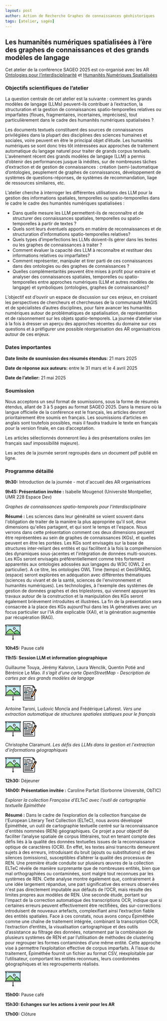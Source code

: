 ```yaml
---
layout: post
author: Action de Recherche Graphes de connaissances géohistoriques
tags: [atelier, sagéo]
---
```



## Les humanités numériques spatialisées à l’ère des graphes de connaissances et des grands modèles de langage

Cet atelier de la conférence SAGEO 2025 est co-organisé avec les AR [Ontologies pour l’interdisciplinarité](https://magisar4.github.io/ontologies_4_interdisciplinarity/) et [Humanités Numériques Spatialisées](https://hns-magis.github.io/)

### Objectifs scientifiques de l’atelier

La question centrale de cet atelier est la suivante : comment les grands modèles de langage (LLMs) peuvent-ils contribuer à l’extraction, la structuration et la gestion de connaissances spatio-temporelles relatives ou imparfaites (floues, fragmentaires, incertaines, imprécises), tout particulièrement dans le cadre des humanités numériques spatialisées ?

Les documents textuels constituent des sources de connaissances privilégiées dans la plupart des disciplines des sciences humaines et sociales, voire peuvent en être le principal objet d’étude. Les humanités numériques se sont donc très tôt intéressées aux approches de traitement automatique du langage naturel pour traiter de grands corpus textuels. L'avènement récent des grands modèles de langage (LLM) a permis d’obtenir des performances jusque là inédites, sur de nombreuses tâches d’extraction et de gestion de connaissances : création (semi-)automatique d’ontologies, peuplement de graphes de connaissances, développement de systèmes de questions-réponses, de systèmes de recommandation, liage de ressources similaires, etc.

L’atelier cherche à interroger les différentes utilisations des LLM pour la gestion des informations spatiales, temporelles ou spatio-temporelles dans le cadre le cadre des humanités numériques spatialisées : 
* Dans quelle mesure les LLM permettent-ils de reconnaître et de structurer des connaissances spatiales, temporelles ou spatio-temporelles à partir de textes ? 
* Quels sont leurs éventuels apports en matière de reconnaissances et de structuration d’informations spatio-temporelles relatives?
* Quels types d’imperfections les LLMs doivent-ils gérer dans les textes ou les graphes de connaissances à traiter ?
* Comment évaluer la capacité des LLM à reconnaître et restituer des informations relatives ou imparfaites?
* Comment représenter, manipuler et tirer parti de ces connaissances dans des ontologies ou des graphes de connaissances ?
* Quelles complémentarités peuvent être mises à profit pour extraire et analyser des connaissances spatiales, temporelles ou spatio-temporelles entre approches numériques (LLM et autres modèles de langage) et symboliques (ontologies, graphes de connaissances)?

L’objectif est d’ouvrir un espace de discussion sur ces enjeux, en croisant les perspectives de chercheurs et chercheuses de la communauté MAGIS et de spécialistes d’autres disciplines, pour faire avancer les humanités numériques autour de problématiques de spatialisation, de représentation et de raisonnement sur les objets spatio-temporels. La journée d’atelier vise à la fois à dresser un aperçu des approches récentes du domaine sur ces questions et à préfigurer une possible réorganisation des AR organisatrices autour de ces enjeux.


### Dates importantes

**Date limite de soumission des résumés étendus:** 21 mars 2025

**Date de réponse aux auteurs:** entre le 31 mars et le 4 avril 2025

**Date de l’atelier:** 21 mai 2025

### Soumission

Nous acceptons un seul format de soumissions, sous la forme de résumés étendus, allant de 3 à 5 pages au format SAGEO 2025. 
Dans la mesure où la langue officielle de la conférence est le français, les articles devront prioritairement être soumis en français. Les soumissions d’articles en anglais sont toutefois possibles, mais il faudra traduire le texte en français pour la version finale, en cas d’acceptation.

Les articles sélectionnés donneront lieu à des présentations orales (en français sauf impossibilité majeure). 

Les actes de la journée seront regroupés dans un document pdf publié en ligne.

### Programme détaillé

**9h30:** Introduction de la journée - mot d'accueil des AR organisatrices

**9h45: Présentation invitée :** Isabelle Mougenot (Université Montpellier, UMR 228 Espace Dev)

*Graphes de connaissances spatio-temporels pour l'interdisciplinaire*

**Résumé :** Les sciences dans leur généralité se voient souvent dans l'obligation de traiter de la manière la plus appropriée qu'il soit, deux dimensions qu'elles partagent, et qui sont le temps et l'espace. Nous verrons dans cette présentation comment ces deux dimensions peuvent être représentées au sein de graphes de connaissances (KGs),  et quelles peuvent en être les portées. Les KGs sont envisagés sur la base de structures inter-reliant des entités et qui facilitent à la fois la compréhension des dynamiques sous-jacentes et l'intégration de données multi-sources. Les KGs seront envisagés préférentiellement comme très fortement apparentés aux ontologies adossées aux langages du W3C (OWL 2 en particulier). A ce titre, les ontologies OWL Time (temps) et GeoSPARQL (espace) seront explorées en adéquation avec différentes thématiques (sciences du vivant et de la santé, sciences de l'environnement et humanités numériques). Les technologies, à l'exemple des systèmes de gestion de données graphes et des triplestores, qui viennent appuyer les travaux autour de la construction et la manipulation des KGs seront également brièvement introduites et illustrées. La fin de la présentation sera consacrée à la place des KGs aujourd'hui dans les IA génératives avec un focus particulier sur l'IA dite explicable (XAI), et la génération augmentée par récupération (RAG). 

[<img src="images/presentation.png" alt="Présentation" width="50"/>](docs/SAGEO2025_atelierHNS_IsabelleMougenot.pdf)


**10h45:** Pause café

**11h15: Session LLM et information géographique**

Guillaume Touya, Jérémy Kalsron, Laura Wenclik, Quentin Potié and Bérénice Le Mao. 
*Il s’agit d’une carte OpenStreetMap - Description de cartes par des grands modèles de langage*

[<img src="images/presentation.png" alt="Présentation" width="50"/>](docs/SAGEO2025_atelierHNS_BereniceLeMao.pdf)&nbsp;[<img src="images/article.png" alt="Article" width="50"/>](docs/SAGEO2025_atelierHNS_resume_BereniceLeMao.pdf)

Antoine Taroni, Ludovic Moncla and Frédérique Laforest. 
*Vers une extraction automatique de structures spatiales statiques pour le français*

[<img src="images/presentation.png" alt="Présentation" width="50"/>](docs/SAGEO2025_atelierHNS_AntoineTaroni.pdf)&nbsp;[<img src="images/article.png" alt="Article" width="50"/>](docs/SAGEO2025_atelierHNS_resume_AntoineTaroni.pdf)

Christophe Claramunt. 
*Les défis des LLMs dans la gestion et l'extraction d'informations géographiques*

[<img src="images/presentation.png" alt="Présentation" width="50"/>](docs/SAGEO2025_atelierHNS_ChristopheClaramunt.pdf)&nbsp;[<img src="images/article.png" alt="Article" width="50"/>](docs/SAGEO2025_atelierHNS_resume_ChristopheClaramunt.pdf)

**12h30:** Déjeuner

**14h00: Présentation invitée :** Caroline Parfait (Sorbonne Université, ObTIC)

*Explorer la collection Française d'ELTeC avec l'outil de cartographie textuelle Epiméthée*

**Résumé :** Dans le cadre de l’exploration de la collection française de l'European Literary Text Collection (ELTeC), nous avons développé Épiméthée, un outil de cartographie textuelle centré sur la reconnaissance d'entités nommées (REN) géographiques. Ce projet a pour objectif de faciliter l’analyse spatiale de corpus littéraires, tout en tenant compte des défis liés à la qualité des données textuelles issues de la reconnaissance optique de caractères (OCR). En effet, les textes ainsi transcrits demeurent sujets à des erreurs, introduisant du bruit (ajouts ou substitutions) et des silences (omissions), susceptibles d’altérer la qualité des processus de REN.
Une première étude conduite sur plusieurs œuvres de la collection ELTeC révèle de manière surprenante que de nombreuses entités, bien que mal orthographiées ou contaminées, sont malgré tout reconnues par les systèmes de REN. Cette analyse montre également que, contrairement à une idée largement répandue, une part significative des erreurs observées n'est pas directement imputable aux défauts de l’OCR, mais résulte des limites propres aux modèles de REN. Une seconde étude, portant sur l'impact de la correction automatique des transcriptions OCR, indique que si certaines erreurs peuvent effectivement être rectifiées, des sur-corrections introduisent de nouveaux artefacts, complexifiant ainsi l’extraction fiable des entités spatiales.
Face à ces constats, nous avons conçu Épiméthée comme une chaîne de traitement intégrée, combinant la transcription OCR, l’extraction d’entités, la visualisation cartographique et des outils d’assistance au filtrage des données, notamment par la combinaison de plusieurs systèmes de REN et par l’utilisation de méthodes de clustering pour regrouper les formes contaminées d’une même entité. Cette approche vise à permettre l’exploitation effective de corpus imparfaits. À l’issue du traitement, Épiméthée fournit un fichier au format CSV, réexploitable par l’utilisateur, comportant les entités reconnues, leurs coordonnées géographiques et les regroupements réalisés.

[<img src="images/presentation.png" alt="Présentation" width="50"/>](docs/SAGEO2025_atelierHNS_CarolineKoudoroParfait.pdf)

**15h00:** Pause café

**15h30: Echanges sur les actions à venir pour les AR**

**17h00:** Clôture



